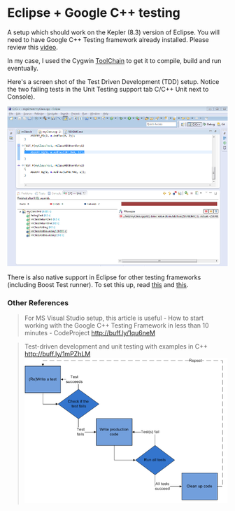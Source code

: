 Eclipse + Google C++ testing
=============

A setup which should work on the Kepler (8.3) version of Eclipse. 
You will need to have Google C++ Testing framework already installed. 
Please review this [video](https://www.youtube.com/watch?v=ukF3kUH1kxM).

In my case, I used the Cygwin [ToolChain](img/ToolChain.PNG) to get it to compile, build and run eventually.

Here's a screen shot of the Test Driven Development (TDD) setup. Notice the two failing tests in the Unit Testing support tab C/C++ Unit next to Console).

![Image](img/Eclipse%20Google%20TDD%20capture.PNG?raw=true)

There is also native support in Eclipse for other testing frameworks (including Boost Test runner). 
To set this up, read [this](http://feelings-erased.blogspot.in/2012/07/eclipse-juno-has-landed-with-unit.html) and [this](http://www.eclipse.org/forums/index.php/t/512946/).

### Other References ###
> For MS Visual Studio setup, this article is useful - How to start working with the Google C++ Testing Framework in less than 10 minutes - CodeProject http://buff.ly/1qu6neM

> Test-driven development and unit testing with examples in C++ http://buff.ly/1mPZhLM 
![Image](img/TDD.png?raw=true)


